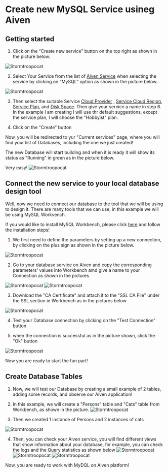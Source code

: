 # Create new MySQL Service usineg Aiven

## Getting started

1. Click on the “Create new service” button on the top right as shown in the picture below. 

![Stormtroopocat](https://user-images.githubusercontent.com/6803398/145692555-860b0b74-366e-4cca-8b0a-b2a48f904014.png
 "createMysqlService1")  

2. Select Your Service from the list of [Aiven Service](https://help.aiven.io/en/collections/341138-services)   when selecting the service by clicking on “MySQL” option as shown in the picture below.


![Stormtroopocat](https://user-images.githubusercontent.com/6803398/145692556-465295e4-7df1-47b3-a901-7367ab1df69d.png
 "createMysqlService2")  

3. Then select the suitable Service [Cloud Provider](https://help.aiven.io/en/collections/341176-clouds-and-regions) , [Service Cloud Region](https://help.aiven.io/en/collections/341176-clouds-and-regions), [Service Plan](), and [Disk Space](). Then give your service a name in step 6. In the example I am creating I will use thr default suggestions, except the service plan, I will choose the "Hobbyist" plan.

4. Click on the "Create" button

Now, you will be redirected to yur "Current services" page, where you will find your list of Databases, including the one we just created!

The new Database will start building and when it is ready it will show its status as "Running" in green as in the picture below. 

Very easy!
![Stormtroopocat](https://user-images.githubusercontent.com/6803398/145693482-7ec0db0a-909f-44b6-bec1-9467d3d82a3e.png  "createMysqlService3")  
 
 ## Connect the new service to your local database design tool
 
Well, now we need to connect our database to the tool that we will be using to design it. There are many tools that we can use, in this example we will be using MySQL Workvench.

If you would like to install MySQL Workbench, please click [here](https://dev.mysql.com/downloads/) and follow the installation steps!

1. We first need to define the parameters by setting up a new connection, by clicking on the plus sign as shown in the picture below.

![Stormtroopocat](https://user-images.githubusercontent.com/6803398/145695025-bd72a030-061f-4aa9-9ccd-85539e624410.png
 "createMysqlService4") 

2. Go to your database service on Aiven and copy the corresponding parameters' values into Workbench amd give a name to your Connection as shown in the pictures

![Stormtroopocat]("https://user-images.githubusercontent.com/6803398/145695026-72302587-9426-4a9a-a9be-e76f0c054880.png
 "createMysqlService5") 
![Stormtroopocat](https://user-images.githubusercontent.com/6803398/145695032-92bc160c-b54a-4815-825c-0e46ec43edc4.png
 "createMysqlService8") 

3. Download the "CA Certificate" and attach it to the "SSL CA File" under the SSL section in Workbench as in the pictures below


![Stormtroopocat](https://user-images.githubusercontent.com/6803398/145695031-7d81ee60-4a72-4e25-b325-d25d8dced061.png
 "createMysqlService7") 

4. Test your Database connection by clicking on the "Test Connection" button

5. when the connection is successful as in the picture shown, click the "Ok" button

![Stormtroopocat](https://user-images.githubusercontent.com/6803398/145695034-eb127391-f8dd-4802-b474-8b250a277e46.png
 "createMysqlService9") 

Now you are ready to start the fun part!

## Create Database Tables

1. Now, we will test our Database by creating a small example of 2 tables, adding some records, and observe our Aiven application!

2. In this example, we will create a "Persons" table and "Cats" table from Workbench, as shown in the picture.
![Stormtroopocat](https://user-images.githubusercontent.com/6803398/145720605-172fd0ad-52d3-46b6-b3e2-caee79f98133.png
    "createMysqlService110") 
3. Then we created 1 instance of Persons and 2 instances of cats

![Stormtroopocat](https://user-images.githubusercontent.com/6803398/145720608-951742f8-cc06-47d5-8376-5a9d4540cc0f.png
    "createMysqlService111") 

4. Then, you can check your Aiven service, you will find different views that show information about your database, for example, you can check the logs and the Query statistics as shown below
![Stormtroopocat](https://user-images.githubusercontent.com/6803398/145721257-dab66c9f-aeb6-4923-9078-141eaf3597d7.png
    "createMysqlService12") 
![Stormtroopocat](https://user-images.githubusercontent.com/6803398/145720609-239ac246-eca9-420f-8bab-db4e0debdf60.png
    "createMysqlService13") 
![Stormtroopocat](https://user-images.githubusercontent.com/6803398/145720611-ed2a5dbc-5c75-4beb-a9b2-e0c5a18260cc.png
    "createMysqlService14") 


Now, you are ready to work with MyDQL on Aiven platform!

